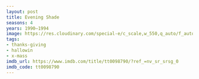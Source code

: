 ```yaml
---
layout: post
title: Evening Shade
seasons: 4
years: 1990–1994
image: https://res.cloudinary.com/special-e/c_scale,w_550,q_auto/f_auto/Series%20posters/Evening_Shade.png
tags:
- thanks-giving
- hallowin
- x-mass
imdb_url: https://www.imdb.com/title/tt0098790/?ref_=nv_sr_srsg_0
imdb_code: tt0098790
---
```

